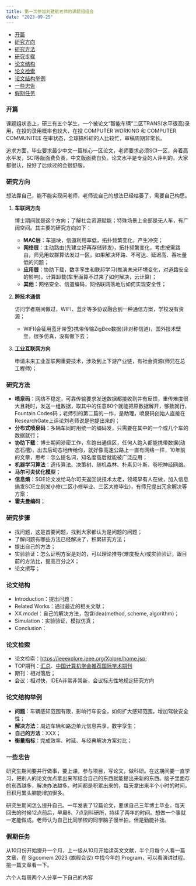 ```yaml
---
title: 第一次参加刘建航老师的课题组组会
date: "2023-09-25"
---
```


- [开篇](#开篇)
- [研究方向](#研究方向)
- [研究方法](#研究方法)
- [研究步骤](#研究步骤)
- [论文结构](#论文结构)
- [论文检索](#论文检索)
- [论文结构举例](#论文结构举例)
- [一些忠告](#一些忠告)
- [假期任务](#假期任务)

### 开篇

课题组状态上，研三有五个学生，一个被论文“智能车辆”二区TRANS(水平很高)录用，在投的录用概率也较大，在投 COMPUTER WORKING 和 COMPUTER COMMUNITEE 在审状态，全球搞科研的人比较忙，审稿周期非常长。

追求方面，毕业要求最少中文一篇核心一区论文，老师要求必须SCI一区，奔着高水平发，SCI等版面费负责，中文版面费自负。论文水平是专业的人评判的，大家都很认，投好了后续过的会很舒服。

### 研究方向

想法靠自己，能不能实现问老师，老师说自己的想法已经枯萎了，需要自己构思。

1. **车联网方向**

    博士期间就是这个方向；了解社会资源赋能；特殊场景上全部是无人车，有广阔空间。其主要的研究方向如下：

   - **MAC层**：车速块，信道利用率低，拓扑频繁变化，产生冲突；
   - **网络层**：主动路由(先建立好再存储转发)，拓扑频繁变化，考虑按需路由，师兄用蚁群算法发过一区，如果解决环路、不可达、延迟高、吞吐量低的问题；
   - **应用层**：协助下载，数字孪生和联邦学习(推演未来环境变化，对道路安全的影响)，计算卸载(车里面算不过来了如何解决，云计算)；
   - **其他**：网络安全、信道编码，网络联网落地后如何实现安全性；

2. **跨技术通信**

    访问学者期间做过，WIFI、蓝牙等多协议融合到一种通信方案，学校没有资源；

    - WIFI(会征用蓝牙带宽)携带传输ZigBee数据(非对称信道)，国外技术壁垒，很多仿真，没有做下去；

3. **工业互联网方向**

    申请未来工业互联网重要技术，涉及到上下游产业链，有社会资源(师兄在总工程师)；

### 研究方法

- **喷泉码**：网络不稳定，可靠传输要求发送数据都接收到并有反馈，重传难度很大且耗时，发送一组数据，取其中的任意80个就能把原数据解开，够数就行，Fountain Codes码；老师引的第二篇的一作，是助理，喷泉码创始人直接在ResearchGate上评论刘老师说是他提出来的；
- **分布式喷泉码**：多辆车同时用统一的编码发，只需要在其中的一个或几个车的数据就行；
- **协助下载**：博士期间涉密工作，车跑出通信区，任何人跑入都能携带数据(动态石槽)，出去后动态地传给你，就好像高速公路上一直有网络一样，10年前的文章，思考：怎么提名词，知名度高后就能被广泛应用；
- **机器学习算法**：遗传算法、决策树、随机森林、朴素贝叶斯、卷积神经网络。
- **马尔可夫优化模型**；
- **信息熵**：SOE论文发给马尔可夫返回说技术太老，领域早有人在做，加入信息熵发SOE立刻发小修(二区小修毕业、三区大修毕业)，有师兄提出冗余解决等方案：
- **霍夫曼编码**；

### 研究步骤

- 找问题，这是首要问题，找到大家都认为是问题的问题；
- 了解问题有哪些方法已经解决了，积累研究方法；
- 提出自己的方法；
- 实验验证：怎么证明方案是对的，可以理论推导(难度极大)或实验验证，跟目前的方法比，提高百分之X；
- 论文撰写；

### 论文结构

- Introduction：提出问题；
- Related Works：通过最近的相关文献；
- XX model：自己的解决方法，包含idea(method, scheme, algorithm)；
- Simulation：实验验证，模拟仿真；
- Conclusion：

### 论文检索

- 论文检索：https://ieeexplore.ieee.org/Xplore/home.jsp;
- TOP期刊：[汇总](https://blog.csdn.net/m0_38068876/category_11820954.html)、[中国计算机学会推荐国际学术期刊](https://allenpandas.blog.csdn.net/article/details/127943085)
- 期刊：相对落后；
- 会议：相对快，IDEA非常非常新，会议标志性地规定研究方向

### 论文结构举例

- **问题**：车辆感知范围有限，影响行车安全，如何扩大感知范围，增加驾驶安全性；
- **解决方法**：周边车辆和路边单元信息共享，数字孪生；
- **自己的方法**：XXX；
- **衡量指标**：完成效率、时延、与经典解决方案对比；

### 一些忠告

研究生期间要并行做事，要上课，参与项目，写论文，做科研。在这期间要一直学习，把别人的论文优点拿出来写结合自己的东西就能提出来新的东西。脑子里面存的东西越多，解决办法越多。时间都是积累出来的，每天拿出来半个小时的时间，日积月累头脑能增加很多。

研究生期间怎么提升自己。一年发表了12篇论文，要求自己三年博士毕业。每天回去的时候12点前后，早晨6、7点到科研所，持续了两年的时间。想做一个事就一定能做成。老师认为自己比同学校的同学脑子慢半拍，但是勤能补拙。

### 假期任务

从10月份开始提升一个月，上一级从10月开始读英文文献，半个月每个人看一篇文章，在 Sigcomem 2023 (旗舰会议) 中找今年的 Program，可以看演讲过程。挑一篇文章看一下。

六个人每周两个人分享一下自己的内容